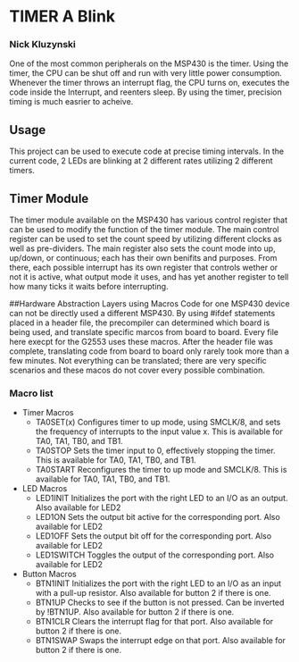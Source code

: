 # TIMER A Blink

### Nick Kluzynski

One of the most common peripherals on the MSP430 is the timer. Using the timer, the CPU can be shut off and run with very little power consumption. Whenever the timer throws an interrupt flag, the CPU turns on, executes the code inside the Interrupt, and reenters sleep. By using the timer, precision timing is much easrier to acheive.

## Usage
This project can be used to execute code at precise timing intervals. In the current code, 2 LEDs are blinking at 2 different rates utilizing 2 different timers.



## Timer Module

The timer module available on the MSP430 has various control register that can be used to modify the function of the timer module. The main control register can be used to set the count speed by utilizing different clocks as well as pre-dividers. The main register also sets the count mode into up, up/down, or continuous; each has their own benifits and purposes. From there, each possible interrupt has its own register that controls wether or not it is active, what output mode it uses, and has yet another register to tell how many ticks it waits before interrupting.

##Hardware Abstraction Layers using Macros
Code for one MSP430 device can not be directly used a different MSP430. By using #ifdef statements placed in a header file, the precompiler can determined which board is being used, and translate specific marcos from board to board. Every file here execpt for the G2553 uses these macros. After the header file was complete, translating code from board to board only rarely took more than a few minutes.  Not everything can be translated; there are very specific scenarios and these macos do not cover every possible combination.

### Macro list
- Timer Macros
  - TA0SET(x) Configures timer to up mode, using SMCLK/8, and sets the frequency of interrupts to the input value x. This is available for TA0, TA1, TB0, and TB1.
  - TA0STOP   Sets the timer input to 0, effectively stopping the timer. This is available for TA0, TA1, TB0, and TB1.
  - TA0START  Reconfigures the timer to up mode and SMCLK/8. This is available for TA0, TA1, TB0, and TB1.
- LED Macros
  - LED1INIT  Initializes the port with the right LED to an I/O as an output. Also available for LED2
  - LED1ON    Sets the output bit active for the corresponding port. Also available for LED2
  - LED1OFF   Sets the output bit off for the corresponding port. Also available for LED2
  - LED1SWITCH Toggles the output of the corresponding port. Also available for LED2
- Button Macros
  - BTN1INIT Initializes the port with the right LED to an I/O as an input with a pull-up resistor. Also available for button 2 if there is one.
  - BTN1UP Checks to see if the button is not pressed. Can be inverted by !BTN1UP. Also available for button 2 if there is one.
  - BTN1CLR Clears the interrupt flag for that port. Also available for button 2 if there is one.
  - BTN1SWAP Swaps the interrupt edge on that port. Also available for button 2 if there is one.





